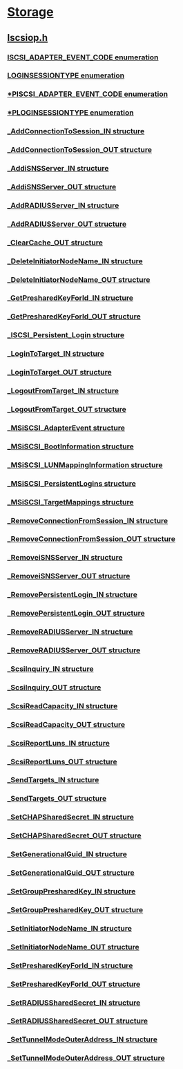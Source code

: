 # [Storage](../_storage/index.md)
## [Iscsiop.h](index.md)
### [ISCSI_ADAPTER_EVENT_CODE enumeration](../iscsiop/ne-iscsiop-iscsi_adapter_event_code.md)
### [LOGINSESSIONTYPE enumeration](../iscsiop/ne-iscsiop-loginsessiontype.md)
### [*PISCSI_ADAPTER_EVENT_CODE enumeration](../iscsiop/ne-iscsiop-piscsi_adapter_event_code.md)
### [*PLOGINSESSIONTYPE enumeration](../iscsiop/ne-iscsiop-ploginsessiontype.md)
### [_AddConnectionToSession_IN structure](../iscsiop/ns-iscsiop-_addconnectiontosession_in.md)
### [_AddConnectionToSession_OUT structure](../iscsiop/ns-iscsiop-_addconnectiontosession_out.md)
### [_AddiSNSServer_IN structure](../iscsiop/ns-iscsiop-_addisnsserver_in.md)
### [_AddiSNSServer_OUT structure](../iscsiop/ns-iscsiop-_addisnsserver_out.md)
### [_AddRADIUSServer_IN structure](../iscsiop/ns-iscsiop-_addradiusserver_in.md)
### [_AddRADIUSServer_OUT structure](../iscsiop/ns-iscsiop-_addradiusserver_out.md)
### [_ClearCache_OUT structure](../iscsiop/ns-iscsiop-_clearcache_out.md)
### [_DeleteInitiatorNodeName_IN structure](../iscsiop/ns-iscsiop-_deleteinitiatornodename_in.md)
### [_DeleteInitiatorNodeName_OUT structure](../iscsiop/ns-iscsiop-_deleteinitiatornodename_out.md)
### [_GetPresharedKeyForId_IN structure](../iscsiop/ns-iscsiop-_getpresharedkeyforid_in.md)
### [_GetPresharedKeyForId_OUT structure](../iscsiop/ns-iscsiop-_getpresharedkeyforid_out.md)
### [_ISCSI_Persistent_Login structure](../iscsiop/ns-iscsiop-_iscsi_persistent_login.md)
### [_LoginToTarget_IN structure](../iscsiop/ns-iscsiop-_logintotarget_in.md)
### [_LoginToTarget_OUT structure](../iscsiop/ns-iscsiop-_logintotarget_out.md)
### [_LogoutFromTarget_IN structure](../iscsiop/ns-iscsiop-_logoutfromtarget_in.md)
### [_LogoutFromTarget_OUT structure](../iscsiop/ns-iscsiop-_logoutfromtarget_out.md)
### [_MSiSCSI_AdapterEvent structure](../iscsiop/ns-iscsiop-_msiscsi_adapterevent.md)
### [_MSiSCSI_BootInformation structure](../iscsiop/ns-iscsiop-_msiscsi_bootinformation.md)
### [_MSiSCSI_LUNMappingInformation structure](../iscsiop/ns-iscsiop-_msiscsi_lunmappinginformation.md)
### [_MSiSCSI_PersistentLogins structure](../iscsiop/ns-iscsiop-_msiscsi_persistentlogins.md)
### [_MSiSCSI_TargetMappings structure](../iscsiop/ns-iscsiop-_msiscsi_targetmappings.md)
### [_RemoveConnectionFromSession_IN structure](../iscsiop/ns-iscsiop-_removeconnectionfromsession_in.md)
### [_RemoveConnectionFromSession_OUT structure](../iscsiop/ns-iscsiop-_removeconnectionfromsession_out.md)
### [_RemoveiSNSServer_IN structure](../iscsiop/ns-iscsiop-_removeisnsserver_in.md)
### [_RemoveiSNSServer_OUT structure](../iscsiop/ns-iscsiop-_removeisnsserver_out.md)
### [_RemovePersistentLogin_IN structure](../iscsiop/ns-iscsiop-_removepersistentlogin_in.md)
### [_RemovePersistentLogin_OUT structure](../iscsiop/ns-iscsiop-_removepersistentlogin_out.md)
### [_RemoveRADIUSServer_IN structure](../iscsiop/ns-iscsiop-_removeradiusserver_in.md)
### [_RemoveRADIUSServer_OUT structure](../iscsiop/ns-iscsiop-_removeradiusserver_out.md)
### [_ScsiInquiry_IN structure](../iscsiop/ns-iscsiop-_scsiinquiry_in.md)
### [_ScsiInquiry_OUT structure](../iscsiop/ns-iscsiop-_scsiinquiry_out.md)
### [_ScsiReadCapacity_IN structure](../iscsiop/ns-iscsiop-_scsireadcapacity_in.md)
### [_ScsiReadCapacity_OUT structure](../iscsiop/ns-iscsiop-_scsireadcapacity_out.md)
### [_ScsiReportLuns_IN structure](../iscsiop/ns-iscsiop-_scsireportluns_in.md)
### [_ScsiReportLuns_OUT structure](../iscsiop/ns-iscsiop-_scsireportluns_out.md)
### [_SendTargets_IN structure](../iscsiop/ns-iscsiop-_sendtargets_in.md)
### [_SendTargets_OUT structure](../iscsiop/ns-iscsiop-_sendtargets_out.md)
### [_SetCHAPSharedSecret_IN structure](../iscsiop/ns-iscsiop-_setchapsharedsecret_in.md)
### [_SetCHAPSharedSecret_OUT structure](../iscsiop/ns-iscsiop-_setchapsharedsecret_out.md)
### [_SetGenerationalGuid_IN structure](../iscsiop/ns-iscsiop-_setgenerationalguid_in.md)
### [_SetGenerationalGuid_OUT structure](../iscsiop/ns-iscsiop-_setgenerationalguid_out.md)
### [_SetGroupPresharedKey_IN structure](../iscsiop/ns-iscsiop-_setgrouppresharedkey_in.md)
### [_SetGroupPresharedKey_OUT structure](../iscsiop/ns-iscsiop-_setgrouppresharedkey_out.md)
### [_SetInitiatorNodeName_IN structure](../iscsiop/ns-iscsiop-_setinitiatornodename_in.md)
### [_SetInitiatorNodeName_OUT structure](../iscsiop/ns-iscsiop-_setinitiatornodename_out.md)
### [_SetPresharedKeyForId_IN structure](../iscsiop/ns-iscsiop-_setpresharedkeyforid_in.md)
### [_SetPresharedKeyForId_OUT structure](../iscsiop/ns-iscsiop-_setpresharedkeyforid_out.md)
### [_SetRADIUSSharedSecret_IN structure](../iscsiop/ns-iscsiop-_setradiussharedsecret_in.md)
### [_SetRADIUSSharedSecret_OUT structure](../iscsiop/ns-iscsiop-_setradiussharedsecret_out.md)
### [_SetTunnelModeOuterAddress_IN structure](../iscsiop/ns-iscsiop-_settunnelmodeouteraddress_in.md)
### [_SetTunnelModeOuterAddress_OUT structure](../iscsiop/ns-iscsiop-_settunnelmodeouteraddress_out.md)
